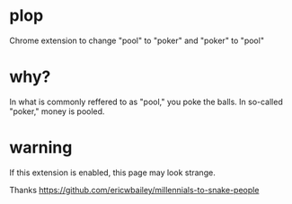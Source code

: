 # plop
Chrome extension to change "pool" to "poker" and "poker" to "pool"

# why?
In what is commonly reffered to as "pool," you poke the balls. In so-called "poker," money is pooled. 

# warning
If this extension is enabled, this page may look strange.

Thanks https://github.com/ericwbailey/millennials-to-snake-people

